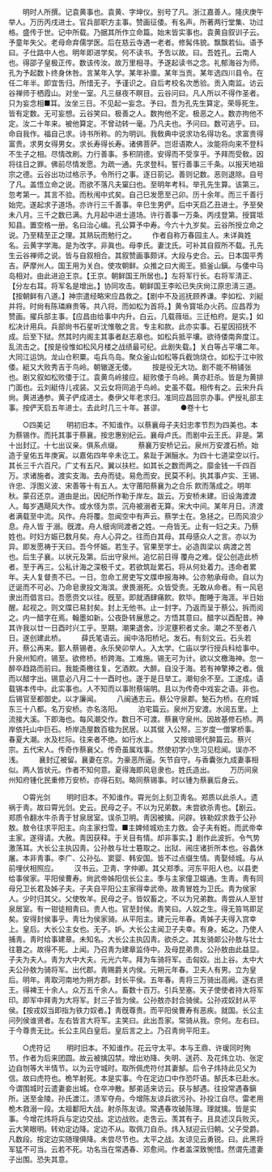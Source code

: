 <!-- { "loadSidebar": true } -->
　　明时人所撰。记袁黄事也。袁黄、字坤仪。别号了凡。浙江嘉善人。隆庆庚午举人。万历丙戌进士。官兵部职方主事。赞画征倭。有名声。所著两行堂集、功过格。盛传于世。记中所载。乃据其所作立命篇。始末皆实事也。袁黄自叙训子云。予童年失父。老母命弃儒学医。后在慈云寺遇一老者。修髯伟貌。飘飘若仙。语予曰。子仕路中人也。明年即进学矣。何不读书。予吿以故。曰。吾姓孔。云南人也。得邵子皇极正传。数该传汝。故万里相寻。予遂起读书之念。礼郁海谷为师。孔为予起数卜终身休咎。言某年入学。某年补廪。某年当贡。某年选四川县令。在任二年半。即宜吿归。所惜无子。予谨识之。自后考校名次悉验。贡入南监。访云谷禅师于栖霞山。对坐一室。凡三昼夜不瞑目。云谷问曰。凡人所以不得作圣者。只为妄念相■耳。汝坐三日。不见起一妄念。予曰。吾为孔先生算定。荣辱死生。皆有定数。无可妄想。云谷笑曰。极善之人。数拘他不定。极恶之人。数亦拘他不定。汝二十年来。被他算定。不曾动转一毫。乃凡夫也。予问曰。数可逃乎。曰。命自我作。福自己求。诗书所称。的为明训。我敎典中说求功名得功名。求富贵得富贵。求男女得男女。求长寿得长寿。诸佛菩萨。岂诳语欺人。汝能将向来不登科不生子之相。尽情改刷。力行善事。多积阴德。安得而不受享乎。予拜而受敎。因将往日之罪。佛前尽情发愿。为疏一通。先求登科。誓行善事三千条。以报天地祖宗之德。云谷出功过格示予。令所行之事。逐日箚记。善则记数。恶则退除。自号了凡。盖悟立命之说。而欲不落凡夫窠臼也。至明年考科。举孔先生算。该第三。忽考第一。其言不验。而秋闱中式矣。自己巳发愿至己卯。历十余年。而三千善行始完。遂起求子道场。亦许行三千善事。辛巳生男俨。后中天启乙丑进士。予至癸未八月。三千之数已满。九月起中进士道场。许行善事一万条。丙戌登第。授寳坻知县。置空格一册。名曰治心编。孔公算予中寿。今六十九岁矣。云谷所授立命之说。乃至精至正之理。其熟玩而勉行之。 
　　作者自称万春园主人。未详眞姓名。云黄字学海。是为改字。非眞也。母李氏。妻沈氏。可补其自叙所不载。孔先生云谷禅师之说。皆与自叙相合。其叙赞画事颇详。大段与史合。云。日本国平秀吉。萨摩州人。国王用为关白。使攻朝鲜。众推之曰大阁王。抵釜山鎭。与倭中马岛相对。由此进迫王京。【王京。朝鲜国王所居也。】左将军行长。右将军淸正、【分左右耳。将军名是增出。】协同攻击。朝鲜国王李昖已失庆尙江原忠淸三道。【按朝鲜有八道。】神宗遣经略宋应昌救之。【剧中不及巡抚顾养谦。李如松、刘綎并将。时尙有陈璘麻贵等。共八将。而如松为首将。】黄令寳坻办火药。应昌荐为赞画。擢兵部主事。【应昌由给事中内升。白云。几载薇垣。三迁柏府。是实。】如松决计用兵。兵部尙书石星听沈惟敬之言。专主和款。此亦实事。石星因招抚不成。后至下狱。然其时内阁主其事者赵志皋也。如松兵抵平壤。欲待倭南奔度江。乱流击之。【按是役惟如松风月楼之战绩最可纪。此剧失载。】关白等占平壤二年。大同江运饷。龙山仓积粟。屯兵鸟岛。聚众釜山如松等兵截饷烧仓。如松于江中败倭。綎又大败秀吉于鸟岭。朝辙遂无倭。 
　　按是役无大功。剧不能不稍铺张也。剧又叙如松败倭于江。袁黄鸟岭接应。綎败倭于鸟岭。黄亦赶杀。皆是为黄排门面也。云刘綎侍儿戎装。又云女将同追于鸟岭。史虽不载。相传有之。云宋升兵尙。黄进通参。黄子俨成进士。奏伊父年老求归。准同应昌回京办事。俨授礼部主事。按俨天启五年进士。去此时几三十年。甚谬。 
　　●卷十七 


　　○四美记 
　　明初旧本。不知谁作。以蔡襄母子夫妇忠孝节烈为四美也。本为蔡锡作。而托其事于蔡襄。按忠惠别纪云。襄母卢氏。而剧中云王氏。非是。第十出封辽。十七出议亲。俱系点缀。 
　　蔡襄万安桥记云。泉州万安渡石桥。始造于皇佑五年庚寅。以嘉佑四年辛未讫工。絫趾于渊酾水。为四十七道梁空以行。其长三千六百尺。广丈有五尺。翼以扶栏。如其长之数而两之。靡金钱一千四百万。求诸施者。渡实支海。去舟而徒。易危而安。民莫不利。执其事卢实、王锡、许忠、浮图义波、宋善等十有五人。太守莆阳蔡襄为之合乐 飮而落成之。明年秋。蒙召还京。道由是出。因纪所作勒于岸左。跋云。万安桥未建。旧设海渡渡人。每岁遇飓风大作。或水怪为祟。沉舟被溺者无算。宋大中间。某年月日。济渡者满载至中流。风作。舟将覆。忽闻空中有声云。蔡学士在。急拯之。已而风浪少息。舟人皆 于溺。旣渡。舟人细询同渡者之姓。一舟皆无。止有一妇之夫。乃蔡姓也。时妇方娠已数月矣。舟人心异之。往而白其母。其母感众人之言。亦以为异。即发愿祷于天曰。吾今怀娠。若生子。官果至学士。必造舆梁以 病渡之苦也。后生子襄。以状元及第。后出守泉州。追忆前日得 覆舟之难。促公创造此桥者。至于再三。公私计海之深极千丈。若欲筑趾累石。将从何处着力。违命者累年。夫人复督责不已。一日。忽命工房吏写文牒申报海神。公亦勉承母命。自以为迂诞而不可必。乃命皂隶投文海滨。隶畏溺死。众皆受责。无敢从命者。有一风皂隶出而倡言曰。吾愿赍文以往。旣至。即就酒肆痛飮。飮毕。酣睡于海涯。半日始醒。起视之。则文牒已易封矣。封上无他书。止一封字。乃返而呈于蔡公。拆而阅之。内一醋字在焉。翰墨如新。公夜卧转展思之。方悟其意曰。醋字以酉配昔。神其许我以廿一日酉时兴工乎。至期。潮果退舍。沙泥壅积者丈余。潮之不至者八日。遂创建此桥。 
　　薛氏笔语云。闽中洛阳桥圮。发石。有刻文云。石头若开。蔡公再来。鄞人蔡锡者。永乐癸卯举人。入太学。仁庙以学行授兵科给事中。升泉州知府。锡至。欲修桥。桥跨海。工难施。锡无可为计。欲以文檄海神。忽一醉卒趋路而前曰。我能斋檄往复。乞酒飮。大醉。自没于海。若有神擎捧之者。俄而以醋字出。锡意必八月二十一酉时也。遂于是日举工。潮旬余不至。工遂成。语载锡本传中。此实事也。人不知而以事附蔡端明。且以为传奇中戏妄之语。非也。后锡官至都御史。以才廉闻。 
　　八闽通志云。蔡公守泉郡。甃石为桥。在府城东三十八都。名万安桥。亦名洛阳。 
　　泊宅篇云。泉州万安渡。水阔五里。上流接大溪。下即海也。每风潮交作。数日不可渡。蔡襄守泉州。因故基修石桥。两岸依托山中巨石。桥岸造屋数百楹为民居。以其僦 入公帑。三岁度一僧掌桥事。春夏大潮。水及栏际。往来者不绝。如行水上。 
　　又按琅琊代醉篇云。蔡兴宗。五代宋人。传奇作蔡襄父。传奇虽属戏事。然使初学小生习见稔闻。误亦不浅。 
　　襄封辽被留。襄妻在京。为豪恶所逼。矢节自守。与香囊张九成妻事相似。两人皆状元。作者不知何意。夏得海即风皂隶也。姓氏造出。 
　　万历间泉州知府锺化民重修万安桥。亦得石刻。略同蔡锡事。时以锺为蔡襄后身云。 


　　○霄光剑 
　　明时旧本。不知谁作。霄光剑上刻卫靑名。郑质以此杀人。遗祸于靑。故曰霄光剑。史云。民母之子。不以为兄弟数。未尝欲杀靑也。【剧云。郑质令翻水牛杀靑于甘泉居室。误杀卫明。靑因被擒。问辟。铁勒奴求救于公孙敖。敖令往求平阳主。向主家扫雪。■主婢倾城劝主力救。会子夫有姙。而武帝幸主家。遂得请。大赦。靑因获释。于关目有情。却非事实。】剧作此波折。令气势激荡耳。大长公主执囚靑。公孙敖与壮士簒取之。出狱、闹庄诸折所本也。谷蠡休屠。本非靑事。李广、公孙弘、窦婴、韩安国。皆不过点缀生情。靑娶倾城。与从前埋伏相照应。 
　　汉书云。卫靑、字仲卿。其父郑季。河东平阳人也。以县吏给事侯家。平阳侯曹寿。尙武帝姊阳信长公主。季与主家僮卫媪通。生靑。靑有同母兄卫长君及姊子夫。子夫自平阳公主家得幸武帝。故靑冒姓为卫氏。靑为侯家人。少时归其父。父使牧羊。民母之子。皆奴畜之。不以为兄弟数。靑尝从人至甘泉居室。有一钳徒相靑曰。贵人也。官至封侯。靑笑曰。人奴之生。得无笞骂即足矣。安得封侯事乎。靑壮为侯家骑。从平阳主。建元元年春。靑姊子夫得入宫幸上。皇后。大长公主女也。无子。妒。大长公主闻卫子夫幸。有身。妬之。乃使人捕靑。靑时给事建章。未知名。大长公主执囚靑。欲杀之。其友骑郞公孙敖与壮士往簒之。故得不死。上闻。乃召靑为建章监侍中。及母昆弟贵。公孙敖由此益显。子夫为夫人。靑为大中大夫。元光六年。拜为车骑将军。击匈奴。出上谷。太中大夫公孙敖为骑将军。出代郡。靑赐爵关内侯。元朔元年春。卫夫人有男。立为皇后。明年。靑取河南地为朔方郡。封长平侯。五年春。靑将三万骑出高阙。逐右贤王。得裨王十余人。众万五千余人。畜数十百万。引兵至塞。天子使使者持大将军印。即军中拜靑为大将军。封三子皆为侯。公孙敖亦封合骑侯。公孙戎奴封从平侯。【按戎奴当即指为铁力奴者。】靑旣尊贵。而平阳侯曹寿有恶疾。就国。长公主问列侯谁贤者。左右皆言大将军。主笑曰。此出吾家。常骑从我。奈何。左右曰。于今尊贵无比。长公主风白皇后。皇后言之上。乃召靑尙平阳主。 


　　○虎符记 
　　明时旧本。不知谁作。花云守太平。本与王鼎、许瑗同时殉节。作者为后来团圆。故云被擒囚禁。增出劝降、失明、送药、及花炜立功、张定边自刎等大半情节。以为云守城时。取所佩虎符付其妻郜。后令子炜持此见父为信。故曰虎符也。桅竿射死。本是实事。今在定边口中作恐吓语。郜氏本已赴水。今谓围城时云遣妻妾出城。仓卒冲散。郜弟适来访云。获与郜遇。往投常遇春鎭所。送至金陵。孙氏渡江。溃军夺舟。今增陈友谅兵欲污孙。孙投江自尽。雷老用桅木救溺一段。太祖鄱阳大战。射杀陈友谅。常遇春攻破陈理。理就擒。皆是实事。今增花炜将兵与定边交战。定边战败。走吿云。羡其有子。且具述汉兵败灭。云大笑眼明。转劝定边降。定边不从。取佩刀自杀。炜入狱迎云归朝。父子受爵。凡数段。按定边实随理俱降。未尝尽节也。太平之战。友谅见云勇锐。曰。此黑将军猛不可当。云若不死。功名当在常遇春、邓愈间。作者盖深致惋惜。然谓先遣妻子出围。恐失其意。 
